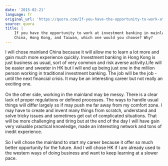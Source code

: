 ```yaml
---
date: '2015-02-21'
language: fr
original_url: 'https://quora.com/If-you-have-the-opportunity-to-work-at-investment-banking-in-mainland-China-Hong-Kong-and-Taiwan-which-one-would-you-choose-Why/answer/Clément-Renaud'
source: quora
title: |
    If you have the opportunity to work at investment banking in mainland
    China, Hong Kong, and Taiwan, which one would you choose? Why?
---
```


I will chose mainland China because it will allow me to learn a lot more
and gain much more experience quickly. Investment banking in Hong Kong
is just business as usual, sort of very common and risk averse
activity.Life will be easier and sweeter in HK but I will end up being
just one in the million person working in traditional investment
banking. The job will be the job - until the next financial crisis. It
may be an interesting career but not really an exciting one.\
\
On the other side, working in the mainland may be messy. There is a
clear lack of proper regulations or defined processes. The ways to
handle usual things will differ largely so if may push me far away from
my comfort zone. I may have to create and invent many things from
scratch, understand and solve tricky issues and sometimes get out of
complicated situations. That will be more challenging and tiring but at
the end of the day I will have gain very valuable practical knowledge,
made an interesting network and tons of inedit experience.\
\
So I will chose the mainland to start my career because it offer so much
better opportunity for the future. And I will chose HK if I am already
used to the western ways of doing business and want to keep learning at
a slower pace.
